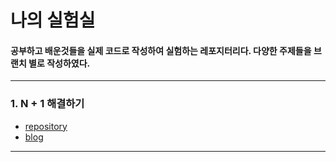 # 나의 실험실 #
#### 공부하고 배운것들을 실제 코드로 작성하여 실험하는 레포지터리다. 다양한 주제들을 브랜치 별로 작성하였다. #####

<hr>

### 1.  N + 1 해결하기 ###

* [repository](https://github.com/crinkj/exprimental-laboratory/tree/N%2B1_%ED%95%B4%EA%B2%B0%ED%95%98%EA%B8%B0)
* [blog](https://letscodehappily.tistory.com/83)

<hr>

